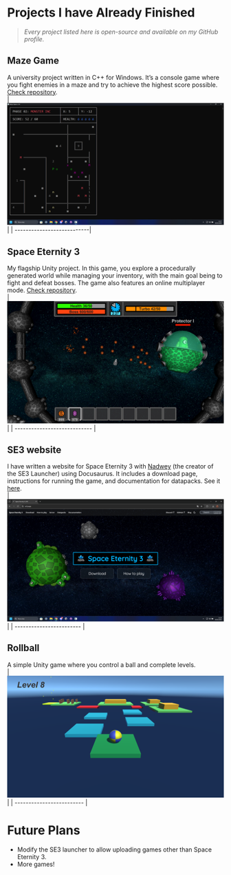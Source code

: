 # Projects I have Already Finished

> *Every project listed here is open-source and available on my GitHub profile.*

## Maze Game
A university project written in C++ for Windows. It’s a console game where you fight enemies in a maze and try to achieve the highest score possible. [Check repository](https://github.com/Kamiloso/Maze-Game).  
| ![Maze Game](mazegame.png) |
| ---------------------------|

## Space Eternity 3
My flagship Unity project. In this game, you explore a procedurally generated world while managing your inventory, with the main goal being to fight and defeat bosses.
The game also features an online multiplayer mode. [Check repository](https://github.com/Space-Eternity-3/Space-Eternity-3).  
| ![Space Eternity 3](se3.png) |
| ---------------------------- |

## SE3 website
I have written a website for Space Eternity 3 with [Nadwey](https://github.com/Nadwey/) (the creator of the SE3 Launcher) using Docusaurus. It includes a download page, instructions for running the game, and documentation for datapacks. See it [here](https://se3.page).  
| ![se3.page](se3page.png) |
| ------------------------ |

## Rollball
A simple Unity game where you control a ball and complete levels.  
| ![Rollball](rollball.png) |
| ------------------------- |

# Future Plans
- Modify the SE3 launcher to allow uploading games other than Space Eternity 3.
- More games!

